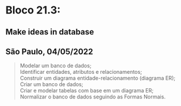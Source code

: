 # Bloco 21.3:

## Make ideas in database
## São Paulo, 04/05/2022

> Modelar um banco de dados;\
> Identificar entidades, atributos e relacionamentos;\
> Construir um diagrama entidade-relacionamento (diagrama ER);\
> Criar um banco de dados;\
> Criar e modelar tabelas com base em um diagrama ER;\
> Normalizar o banco de dados seguindo as Formas Normais.